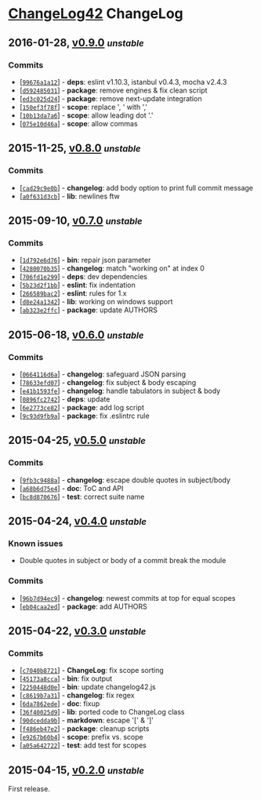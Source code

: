 # [ChangeLog42](./README.markdown) ChangeLog

## 2016-01-28, [v0.9.0](https://github.com/skenqbx/changelog42/tree/v0.9.0) **_<small>unstable</small>_**

### Commits

  - [[`99676a1a12`](https://github.com/skenqbx/changelog42/commit/99676a1a120f6cb714f0e4479d62e607d9734a1e)] - **deps**: eslint v1.10.3, istanbul v0.4.3, mocha v2.4.3
  - [[`d592485031`](https://github.com/skenqbx/changelog42/commit/d592485031a1ac75c261f5c285923ea54de4d540)] - **package**: remove engines & fix clean script
  - [[`ed3c025d24`](https://github.com/skenqbx/changelog42/commit/ed3c025d242c0ad3c2a54c95316a1b9248ec4efd)] - **package**: remove next-update integration
  - [[`150ef3f78f`](https://github.com/skenqbx/changelog42/commit/150ef3f78f19ecac30f0a85b53f57f68553d3a3b)] - **scope**: replace ', ' with ','
  - [[`10b13da7a6`](https://github.com/skenqbx/changelog42/commit/10b13da7a68c60011af3a3ae96983698e7cf1d49)] - **scope**: allow leading dot '.'
  - [[`075e10d46a`](https://github.com/skenqbx/changelog42/commit/075e10d46a5789d5d344c9f11d6fff7a04f98b8d)] - **scope**: allow commas


## 2015-11-25, [v0.8.0](https://github.com/skenqbx/changelog42/tree/v0.8.0) **_<small>unstable</small>_**

### Commits

  - [[`cad29c9e0b`](https://github.com/skenqbx/changelog42/commit/cad29c9e0b6296731ad20b595778c15bf77c4d61)] - **changelog**: add body option to print full commit message
  - [[`a0f631d3cb`](https://github.com/skenqbx/changelog42/commit/a0f631d3cb687799174e0ffec8ea28c2749d3075)] - **lib**: newlines ftw


## 2015-09-10, [v0.7.0](https://github.com/skenqbx/changelog42/tree/v0.7.0) **_<small>unstable</small>_**

### Commits

  - [[`1d792e6d76`](https://github.com/skenqbx/changelog42/commit/1d792e6d76b76f5620434234a3d28c982471d141)] - **bin**: repair json parameter
  - [[`4280070b35`](https://github.com/skenqbx/changelog42/commit/4280070b35519f1affe9d12efc8764ae4d3b255b)] - **changelog**: match "working on" at index 0
  - [[`706fd1e299`](https://github.com/skenqbx/changelog42/commit/706fd1e2991b23a50c53ad3a99e7b5c3ce3c1eaa)] - **deps**: dev dependencies
  - [[`5b23d2f1bb`](https://github.com/skenqbx/changelog42/commit/5b23d2f1bb001ac3973fe1f9b9f601afa6967251)] - **eslint**: fix indentation
  - [[`266589bac2`](https://github.com/skenqbx/changelog42/commit/266589bac2717cde7e0dc814ffec44656ae04d32)] - **eslint**: rules for 1.x
  - [[`d8e24a1342`](https://github.com/skenqbx/changelog42/commit/d8e24a1342885e512e1ebce6e6979de30435239d)] - **lib**: working on windows support
  - [[`ab323e2ffc`](https://github.com/skenqbx/changelog42/commit/ab323e2ffca25e81cc1eb7b768c1adba5562d311)] - **package**: update AUTHORS


## 2015-06-18, [v0.6.0](https://github.com/skenqbx/changelog42/tree/v0.6.0) **_<small>unstable</small>_**

### Commits

  - [[`0664116d6a`](https://github.com/skenqbx/changelog42/commit/0664116d6aa58a7766a18ef6ba539c9def0e4791)] - **changelog**: safeguard JSON parsing
  - [[`78633efd07`](https://github.com/skenqbx/changelog42/commit/78633efd0754e1a7192f852f28d9b4160eace8ca)] - **changelog**: fix subject & body escaping
  - [[`e41b1593fe`](https://github.com/skenqbx/changelog42/commit/e41b1593fe947b3b669d6ac3a950f7be592da404)] - **changelog**: handle tabulators in subject & body
  - [[`0896fc2742`](https://github.com/skenqbx/changelog42/commit/0896fc27424de62bcd8d772a4e91be2c4a04461c)] - **deps**: update
  - [[`6e2773ce82`](https://github.com/skenqbx/changelog42/commit/6e2773ce8273c8019aae58d1c884bf325ad13367)] - **package**: add log script
  - [[`9c93d9fb9a`](https://github.com/skenqbx/changelog42/commit/9c93d9fb9a13ba377f6e30f889bbd02e41824a73)] - **package**: fix .eslintrc rule


## 2015-04-25, [v0.5.0](https://github.com/skenqbx/changelog42/tree/v0.5.0) **_<small>unstable</small>_**

### Commits

  - [[`9fb3c9488a`](https://github.com/skenqbx/changelog42/commit/9fb3c9488ab1a7521c87ddcbcb50236dde6218ee)] - **changelog**: escape double quotes in subject/body
  - [[`a68b6d75e4`](https://github.com/skenqbx/changelog42/commit/a68b6d75e48b001a5e812db8d32917083788c64e)] - **doc**: ToC and API
  - [[`bc8d870676`](https://github.com/skenqbx/changelog42/commit/bc8d870676ef08b2fd71113e303a051fbf6e9454)] - **test**: correct suite name


## 2015-04-24, [v0.4.0](https://github.com/skenqbx/changelog42/tree/v0.4.0) **_<small>unstable</small>_**

### Known issues

  - Double quotes in subject or body of a commit break the module

### Commits

  - [[`96b7d94ec9`](https://github.com/skenqbx/changelog42/commit/96b7d94ec9abbbe360163abad6ae3d7735ea8ce8)] - **changelog**: newest commits at top for equal scopes
  - [[`eb04caa2ed`](https://github.com/skenqbx/changelog42/commit/eb04caa2ed7f5f595c6a724b5cf7afc8dd0487e9)] - **package**: add AUTHORS


## 2015-04-22, [v0.3.0](https://github.com/skenqbx/changelog42/tree/v0.3.0) **_<small>unstable</small>_**

### Commits

  - [[`c7040b8721`](https://github.com/skenqbx/changelog42/commit/c7040b8721c83a59f3643f420b71943ce111e9d3)] - **ChangeLog**: fix scope sorting
  - [[`45173a8cca`](https://github.com/skenqbx/changelog42/commit/45173a8cca594f1476d88730a88ba98bcca7ba9b)] - **bin**: fix output
  - [[`2250448d0e`](https://github.com/skenqbx/changelog42/commit/2250448d0e060891d447f93739f757e43538db04)] - **bin**: update changelog42.js
  - [[`c8619b7a31`](https://github.com/skenqbx/changelog42/commit/c8619b7a31d5f65d52c1d3907d12602d6f5349b5)] - **changelog**: fix regex
  - [[`6da7862ede`](https://github.com/skenqbx/changelog42/commit/6da7862ede1fa45f210cb19c1cc9d9d6f4992c5c)] - **doc**: fixup
  - [[`36f40025d9`](https://github.com/skenqbx/changelog42/commit/36f40025d9ae2d2f9f2532929c5b8d4553541f6c)] - **lib**: ported code to ChangeLog class
  - [[`90dcedda9b`](https://github.com/skenqbx/changelog42/commit/90dcedda9bb2d3f56bfaa6256f563238bb1edbc2)] - **markdown**: escape '\[' & '\]'
  - [[`f486eb47e2`](https://github.com/skenqbx/changelog42/commit/f486eb47e2e629b40f78378fce5dc65b5a9dfb0b)] - **package**: cleanup scripts
  - [[`e9267b60b4`](https://github.com/skenqbx/changelog42/commit/e9267b60b4469fe1c574838182007fded6e77400)] - **scope**: prefix vs. scope
  - [[`a05a642722`](https://github.com/skenqbx/changelog42/commit/a05a642722f3e352b23434b5e8f360148ec8dde9)] - **test**: add test for scopes


## 2015-04-15, [v0.2.0](https://github.com/skenqbx/changelog42/tree/v0.2.0) **_<small>unstable</small>_**

First release.

